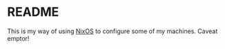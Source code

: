 # README

This is my way of using [NixOS](https://nixos.org/) to configure some of my machines. Caveat emptor!
